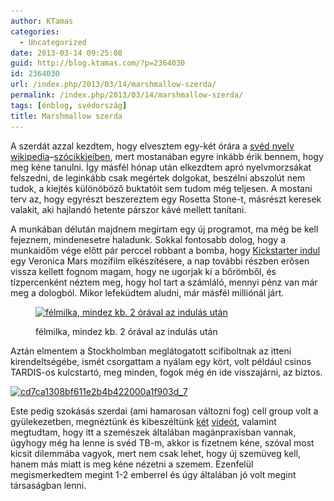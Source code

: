 ```yaml
---
author: KTamas
categories:
  - Uncategorized
date: 2013-03-14 09:25:08
guid: http://blog.ktamas.com/?p=2364030
id: 2364030
url: /index.php/2013/03/14/marshmallow-szerda/
permalink: /index.php/2013/03/14/marshmallow-szerda/
tags: [énblog, svédország]
title: Marshmallow szerda
---
```


A szerdát azzal kezdtem, hogy elvesztem egy-két órára a [svéd nyelv](http://en.wikipedia.org/wiki/Swedish_language) [wikipedia](en.wikipedia.org/wiki/Swedish_grammar)&#8211;[szócikkjeiben](http://en.wikipedia.org/wiki/Swedish_phonology), mert mostanában egyre inkább érik bennem, hogy meg kéne tanulni. Így másfél hónap után elkezdtem apró nyelvmorzsákat felszedni, de leginkább csak megértek dolgokat, beszélni abszolút nem tudok, a kiejtés különöböző buktatóit sem tudom még teljesen. A mostani terv az, hogy egyrészt beszereztem egy Rosetta Stone-t, másrészt keresek valakit, aki hajlandó hetente párszor kávé mellett tanítani.

A munkában délután majdnem megírtam egy új programot, ma még be kell fejeznem, mindenesetre haladunk. Sokkal fontosabb dolog, hogy a munkaidőm vége előtt pár perccel robbant a bomba, hogy [Kickstarter indul](http://www.kickstarter.com/projects/559914737/the-veronica-mars-movie-project) egy Veronica Mars mozifilm elkészítésere, a nap további részben erősen vissza kellett fognom magam, hogy ne ugorjak ki a bőrömből, és tízpercenként néztem meg, hogy hol tart a számláló, mennyi pénz van már meg a dologból. Mikor lefeküdtem aludni, már másfél milliónál járt.<figure id="attachment_2364031" style="width: 612px" class="wp-caption aligncenter">

[<img src="/wp-content/uploads/2013/03/e131e59c8bff11e2ab6822000a1fbc38_7.jpg" alt="félmilka, mindez kb. 2 órával az indulás után" width="612" height="612" class="size-full wp-image-2364031" srcset="/wp-content/uploads/2013/03/e131e59c8bff11e2ab6822000a1fbc38_7.jpg 612w, /wp-content/uploads/2013/03/e131e59c8bff11e2ab6822000a1fbc38_7-150x150.jpg 150w, /wp-content/uploads/2013/03/e131e59c8bff11e2ab6822000a1fbc38_7-300x300.jpg 300w" sizes="(max-width: 612px) 100vw, 612px" />](/wp-content/uploads/2013/03/e131e59c8bff11e2ab6822000a1fbc38_7.jpg)<figcaption class="wp-caption-text">félmilka, mindez kb. 2 órával az indulás után</figcaption></figure> 

Aztán elmentem a Stockholmban meglátogatott scifiboltnak az itteni kirendeltségébe, ismét csorgattam a nyálam egy kört, volt például csinos TARDIS-os kulcstartó, meg minden, fogok még én ide visszajárni, az biztos.

[<img src="/wp-content/uploads/2013/03/cd7ca1308bf611e2b4b422000a1f903d_7.jpg" alt="cd7ca1308bf611e2b4b422000a1f903d_7" width="612" height="612" class="aligncenter size-full wp-image-2364032" srcset="/wp-content/uploads/2013/03/cd7ca1308bf611e2b4b422000a1f903d_7.jpg 612w, /wp-content/uploads/2013/03/cd7ca1308bf611e2b4b422000a1f903d_7-150x150.jpg 150w, /wp-content/uploads/2013/03/cd7ca1308bf611e2b4b422000a1f903d_7-300x300.jpg 300w" sizes="(max-width: 612px) 100vw, 612px" />](/wp-content/uploads/2013/03/cd7ca1308bf611e2b4b422000a1f903d_7.jpg)

Este pedig szokásás szerdai (ami hamarosan változni fog) cell group volt a gyülekezetben, megnéztünk és kibeszéltünk [két](https://www.youtube.com/watch?feature=player_embedded&v=KGlx11BxF24) [videót](https://www.youtube.com/watch?v=K942zo_QTkI), valamint megtudtam, hogy itt a szemészek általában magánpraxisban vannak, úgyhogy még ha lenne is svéd TB-m, akkor is fizetnem kéne, szóval most kicsit dilemmába vagyok, mert nem csak lehet, hogy új szemüveg kell, hanem más miatt is meg kéne nézetni a szemem. Ezenfelül megismerkedtem megint 1-2 emberrel és úgy általában jó volt megint társaságban lenni.
